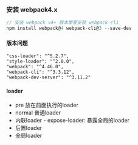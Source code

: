 ### 安装 webpack4.x

```js
// 安装 webpack v4+ 版本需要安装 webpack-cli
npm install webpack@4 webpack-cli@3 --save-dev
```

#### 版本问题

```
"css-loader": "^5.2.7",
"style-loader": "^2.0.0",
"webpack": "^4.46.0",
"webpack-cli": "^3.3.12",
"webpack-dev-server": "^3.11.2"
```

#### loader

* pre 放在前面执行的loader
* normal 普通loader
* 内联loader - expose-loader: 暴露全局的loader
* 后置loader
* 全局loader